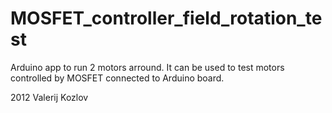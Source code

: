 MOSFET_controller_field_rotation_test
=====================================

Arduino app to run 2 motors arround. It can be used to test motors controlled by MOSFET connected to Arduino board.

2012 Valerij Kozlov
